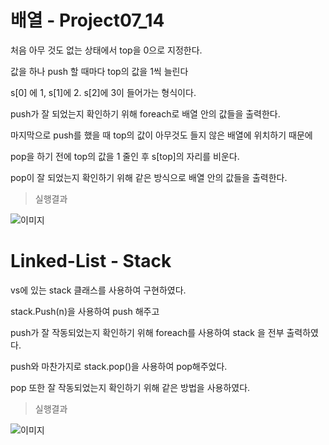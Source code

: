# 배열 - Project07_14

처음 아무 것도 없는 상태에서 top을 0으로 지정한다.

값을 하나 push 할 때마다 top의 값을 1씩 늘린다

s[0] 에 1, s[1]에 2. s[2]에 3이 들어가는 형식이다.

push가 잘 되었는지 확인하기 위해 foreach로 배열 안의 값들을 출력한다.

마지막으로 push를 했을 때 top의 값이 아무것도 들지 않은 배열에 위치하기 때문에

pop을 하기 전에 top의 값을 1 줄인 후 s[top]의 자리를 비운다.

pop이 잘 되었는지 확인하기 위해 같은 방식으로 배열 안의 값들을 출력한다.

> 실행결과

![이미지](https://blogfiles.pstatic.net/MjAyMzAzMjNfODkg/MDAxNjc5NTM2NzI2MjQw.kuMv8xgico8yGq7LraF257-bi05gQVcqzYL_HpoW2q8g.GjPAAgKbxtgEM7PITfuIRXnGqxyBlqNW8Vl6rZJ0g1Ug.PNG.saehee0427/image.png)

# Linked-List - Stack

vs에 있는 stack 클래스를 사용하여 구현하였다.

stack.Push(n)을 사용하여 push 해주고

push가 잘 작동되었는지 확인하기 위해 foreach를 사용하여 stack 을 전부 출력하였다.

push와 마찬가지로 stack.pop()을 사용하여 pop해주었다.

pop 또한 잘 작동되었는지 확인하기 위해 같은 방법을 사용하였다.

> 실행결과

![이미지](https://blogfiles.pstatic.net/MjAyMzAzMjNfMjY0/MDAxNjc5NTM3NzIyMTk3.ANIFrGQG4jzjatkql43CHmdueZliD1oesin6uIaS_bog.56LWpoRzDSoX2CqniSbG3PuCvJkNfITFat_Y4ledsnAg.PNG.saehee0427/image.png)
